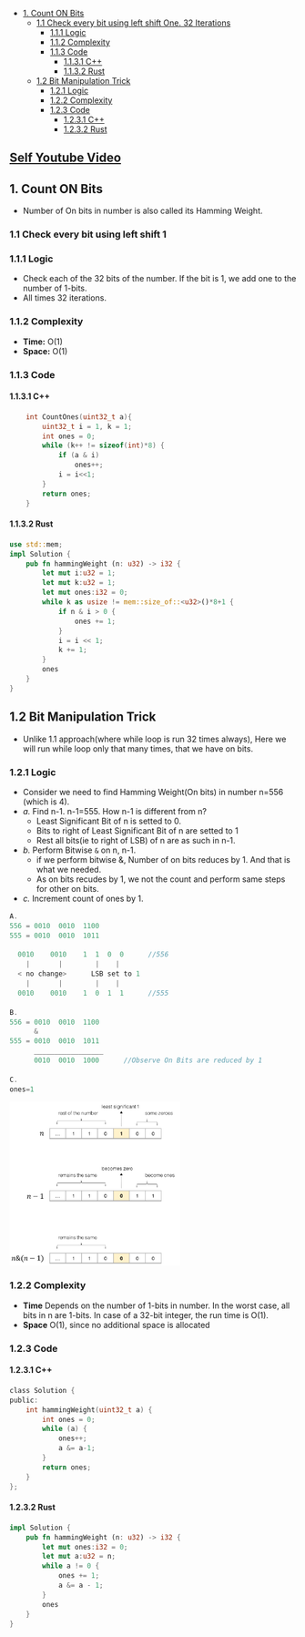 - [1. Count ON Bits](#count)
  - [1.1 Check every bit using left shift One. 32 Iterations](#check)
    - [1.1.1 Logic](#logic1)
    - [1.1.2 Complexity](#comp)
    - [1.1.3 Code](#code1)
      - [1.1.3.1 C++](#cpp)
      - [1.1.3.2 Rust](#rust)
  - [1.2 Bit Manipulation Trick](#trick)
    - [1.2.1 Logic](#logic)
    - [1.2.2 Complexity](#bcomp)
    - [1.2.3 Code](#bcode)
      - [1.2.3.1 C++](#bcpp)
      - [1.2.3.2 Rust](#brust)
## [Self Youtube Video](https://www.youtube.com/watch?v=qB-7AH1pRO4)


<a name=count></a>
## 1. Count ON Bits
- Number of On bits in number is also called its Hamming Weight.

<a name=check></a>
### 1.1 Check every bit using left shift 1
<a name=logic1></a>
### 1.1.1 Logic
- Check each of the 32 bits of the number. If the bit is 1, we add one to the number of 1-bits.
- All times 32 iterations.
<a name=comp></a>
### 1.1.2 Complexity
  - **Time:** O(1)
  - **Space:** O(1)
<a name=code1></a>
### 1.1.3 Code
<a name=cpp></a>
#### 1.1.3.1 C++
```c
    int CountOnes(uint32_t a){
        uint32_t i = 1, k = 1;
        int ones = 0;
        while (k++ != sizeof(int)*8) {
            if (a & i)
                ones++;
            i = i<<1;
        }
        return ones;
    }
```
<a name=rust></a>
#### 1.1.3.2 Rust
```rs
use std::mem;
impl Solution {
    pub fn hammingWeight (n: u32) -> i32 {
        let mut i:u32 = 1;
        let mut k:u32 = 1;
        let mut ones:i32 = 0;
        while k as usize != mem::size_of::<u32>()*8+1 {
            if n & i > 0 {
                ones += 1;
            }
            i = i << 1;
            k += 1;
        }
        ones
    }
}
```

<a name=trick></a>
## 1.2 Bit Manipulation Trick
- Unlike 1.1 approach(where while loop is run 32 times always), Here we will run while loop only that many times, that we have on bits.
<a name=logic></a>
### 1.2.1 Logic
  - Consider we need to find Hamming Weight(On bits) in number n=556 (which is 4).
  - _a._ Find n-1. n-1=555. How n-1 is different from n?
    - Least Significant Bit of n is setted to 0.
    - Bits to right of Least Significant Bit of n are setted to 1
    - Rest all bits(ie to right of LSB) of n are as such in n-1.
  - _b._ Perform Bitwise `&` on n, n-1. 
    - if we perform bitwise &, Number of on bits reduces by 1. And that is what we needed.
    - As on bits recudes by 1, we not the count and perform same steps for other on bits.
  - _c._ Increment count of ones by 1.
```c
A.
556 = 0010  0010  1100
555 = 0010  0010  1011

  0010    0010    1  1  0  0      //556
    |       |        |    |
  < no change>      LSB set to 1
    |       |        |    |
  0010    0010    1  0  1  1      //555

B.                        
556 = 0010  0010  1100
      &
555 = 0010  0010  1011
      _________________
      0010  0010  1000      //Observe On Bits are reduced by 1
      
C. 
ones=1
```
<img src=counting_on_bits.png width=300/>

<a name=bcomp></a>
### 1.2.2 Complexity
- **Time** Depends on the number of 1-bits in number. In the worst case, all bits in n are 1-bits. In case of a 32-bit integer, the run time is O(1).
- **Space** O(1), since no additional space is allocated

<a name=bcode></a>
### 1.2.3 Code
<a name=bcpp></a>
#### 1.2.3.1 C++
```c
class Solution {
public:
    int hammingWeight(uint32_t a) {
        int ones = 0;
        while (a) {
            ones++;
            a &= a-1;
        }
        return ones;
    }
};
```
<a name=brust></a>
#### 1.2.3.2 Rust
```rs
impl Solution {
    pub fn hammingWeight (n: u32) -> i32 {
        let mut ones:i32 = 0;
        let mut a:u32 = n;
        while a != 0 {
            ones += 1;
            a &= a - 1;
        }
        ones
    }
}
```
